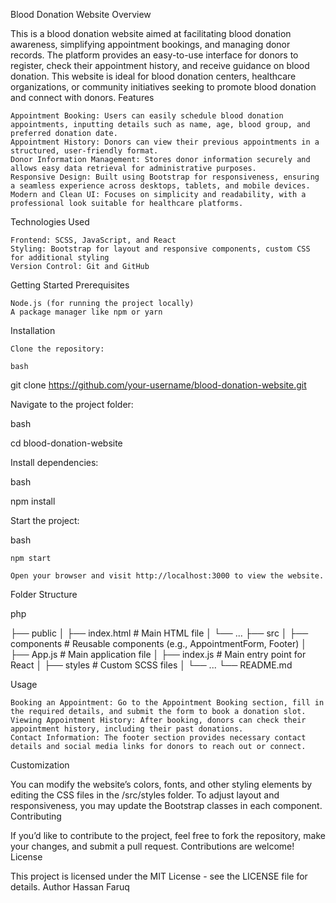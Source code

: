 Blood Donation Website
Overview

This is a blood donation website aimed at facilitating blood donation awareness, simplifying appointment bookings, and managing donor records. The platform provides an easy-to-use interface for donors to register, check their appointment history, and receive guidance on blood donation. This website is ideal for blood donation centers, healthcare organizations, or community initiatives seeking to promote blood donation and connect with donors.
Features

    Appointment Booking: Users can easily schedule blood donation appointments, inputting details such as name, age, blood group, and preferred donation date.
    Appointment History: Donors can view their previous appointments in a structured, user-friendly format.
    Donor Information Management: Stores donor information securely and allows easy data retrieval for administrative purposes.
    Responsive Design: Built using Bootstrap for responsiveness, ensuring a seamless experience across desktops, tablets, and mobile devices.
    Modern and Clean UI: Focuses on simplicity and readability, with a professional look suitable for healthcare platforms.

Technologies Used

    Frontend: SCSS, JavaScript, and React
    Styling: Bootstrap for layout and responsive components, custom CSS for additional styling
    Version Control: Git and GitHub

Getting Started
Prerequisites

    Node.js (for running the project locally)
    A package manager like npm or yarn

Installation

    Clone the repository:

    bash

git clone https://github.com/your-username/blood-donation-website.git

Navigate to the project folder:

bash

cd blood-donation-website

Install dependencies:

bash

npm install

Start the project:

bash

    npm start

    Open your browser and visit http://localhost:3000 to view the website.

Folder Structure

php

├── public
│   ├── index.html          # Main HTML file
│   └── ...
├── src
│   ├── components          # Reusable components (e.g., AppointmentForm, Footer)
│   ├── App.js              # Main application file
│   ├── index.js            # Main entry point for React
│   ├── styles              # Custom SCSS files
│   └── ...
└── README.md

Usage

    Booking an Appointment: Go to the Appointment Booking section, fill in the required details, and submit the form to book a donation slot.
    Viewing Appointment History: After booking, donors can check their appointment history, including their past donations.
    Contact Information: The footer section provides necessary contact details and social media links for donors to reach out or connect.

Customization

You can modify the website’s colors, fonts, and other styling elements by editing the CSS files in the /src/styles folder. To adjust layout and responsiveness, you may update the Bootstrap classes in each component.
Contributing

If you’d like to contribute to the project, feel free to fork the repository, make your changes, and submit a pull request. Contributions are welcome!
License

This project is licensed under the MIT License - see the LICENSE file for details.
Author Hassan Faruq
